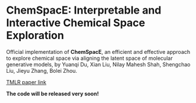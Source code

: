 # ChemSpacE: Interpretable and Interactive Chemical Space Exploration

Official implementation of **ChemSpacE**, an efficient and effective approach to explore chemical space via aligning the latent space of molecular generative models, by Yuanqi Du, Xian Liu, Nilay Mahesh Shah, Shengchao Liu, Jieyu Zhang, Bolei Zhou.

[TMLR paper link](https://openreview.net/forum?id=C1Xl8dYCBn)

**The code will be released very soon!**
